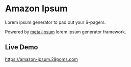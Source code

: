 # Amazon Ipsum

Lorem ipsum generator to pad out your 6-pagers.

Powered by [meta-ipsum](https://github.com/vegetabill/meta-ipsum) lorem ipsum generator framework.

## Live Demo

https://amazon-ipsum.29poms.com
